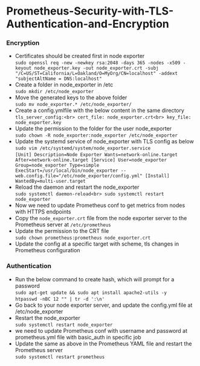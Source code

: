 # Prometheus-Security-with-TLS-Authentication-and-Encryption
### Encryption
* Certificates should be created first in node exporter<br>
`sudo openssl req -new -newkey rsa:2048 -days 365 -nodes -x509 -keyout node_exporter.key -out node_exporter.crt -subj "/C=US/ST=California/L=Oakland/O=MyOrg/CN=localhost" -addext "subjectAltName = DNS:localhost"`<br>
* Create a folder in node_exporter in /etc<br>
`sudo mkdir /etc/node_exporter`<br>
* Move the generated keys to the above folder<br>
`sudo mv node_exporter.* /etc/node_exporter/`<br>
* Create a config.ymlfile with the below content in the same directory<br>
  `tls_server_config:<br>
      cert_file: node_exporter.crt<br>
      key_file: node_exporter.key`<br>
* Update the permission to the folder for the user node_exporter<br>
  `sudo chown -R node_exporter:node_exporter /etc/node_exporter`<br>
* Update the systemd service of node_exporter with TLS config as below<br>
`sudo vim /etc/systemd/system/node_exporter.service`<br>
`[Unit]
Description=Node Exporter
Wants=network-online.target
After=network-online.target
[Service]
User=node_exporter
Group=node_exporter
Type=simple
ExecStart=/usr/local/bin/node_exporter --web.config.file="/etc/node_exporter/config.yml"
[Install]
WantedBy=multi-user.target`
* Reload the daemon and restart the node_exporter<br>
`sudo systemctl daemon-reload<br>
sudo systemctl restart node_exporter`<br>
* Now we need to update Prometheus conf to get metrics from nodes with HTTPS endpoints<br>
* Copy the `node_exporter.crt` file from the node exporter server to the Prometheus server at `/etc/prometheus`<br>
* Update the permission to the CRT file<br>
`sudo chown prometheus:prometheus node_exporter.crt`<br>
* Update the config at a specific target with scheme, tls changes in Prometheus configuration

### Authentication
* Run the below command to create hash, which will prompt for a password<br>
`sudo apt-get update && sudo apt install apache2-utils -y`<br>
`htpasswd -nBC 12 "" | tr -d ':\n'`<br>
* Go back to your node exporter server, and update the config.yml file at /etc/node_exporter<br>
* Restart the node_exporter<br>
`sudo systemctl restart node_exporter`<br>
* we need to update Prometheus conf with username and password at prometheus.yml file with basic_auth in specific job<br>
* Update the same as above in the Prometheus YAML file and restart the Prometheus server<br>
`sudo systemctl restart prometheus`
